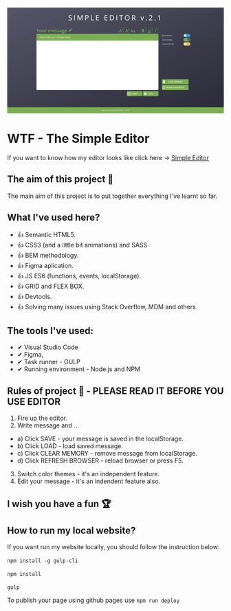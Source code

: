 ![Homepage screenshot](github/screenshot.jpg)

# WTF - The Simple Editor
If you want to know how my editor looks like click here -> [Simple Editor](https://krzysztofgrudzien.github.io/simple-editor/)

## The aim of this project 🚀
The main aim of this project is to put together everything I've learnt so far.

## What I've used here?
- 👍 Semantic HTML5.
- 👍 CSS3 (and a little bit animations) and SASS
- 👍 BEM methodology.
- 👍 Figma aplication.
- 👍 JS ES6 (functions, events, localStorage).
- 👍 GRID and FLEX BOX.
- 👍 Devtools.
- 👍 Solving many issues using Stack Overflow, MDM and others.

## The tools I've used:
- ✔ Visual Studio Code
- ✔ Figma,
- ✔ Task runner - GULP
- ✔ Running environment - Node.js and NPM

## Rules of project 🔔 - PLEASE READ IT BEFORE YOU USE EDITOR
1. Fire up the editor.
2. Write message and ...
  - a) Click SAVE - your message is saved in the localStorage.
  - b) Click LOAD - load saved message.
  - c) Click CLEAR MEMORY - remove message from localStorage.
  - d) Click REFRESH BROWSER - reload browser or press F5.
3. Switch color themes - it's an independent feature.
4. Edit your message - it's an indendent feature also.
 
## I wish you have a fun 🏆

## How to run my local website?

If you want run my website locally, you should follow the instruction below:

`npm install -g gulp-cli`

`npm install`

`gulp`

To publish your page using github pages use `npm run deploy`
